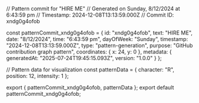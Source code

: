 // Pattern commit for "HIRE ME"
// Generated on Sunday, 8/12/2024 at 6:43:59 pm
// Timestamp: 2024-12-08T13:13:59.000Z
// Commit ID: xndg0g4ofob

const patternCommit_xndg0g4ofob = {
  id: "xndg0g4ofob",
  text: "HIRE ME",
  date: "8/12/2024",
  time: "6:43:59 pm",
  dayOfWeek: "Sunday",
  timestamp: "2024-12-08T13:13:59.000Z",
  type: "pattern-generation",
  purpose: "GitHub contribution graph pattern",
  coordinates: {
    x: 24,
    y: 0
  },
  metadata: {
    generatedAt: "2025-07-24T19:45:15.093Z",
    version: "1.0.0"
  }
};

// Pattern data for visualization
const patternData = {
  character: "R",
  position: 12,
  intensity: 1
};

export { patternCommit_xndg0g4ofob, patternData };
export default patternCommit_xndg0g4ofob;
